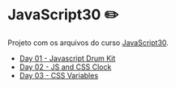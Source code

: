 ﻿# JavaScript30 :pencil2:

Projeto com os arquivos do curso [JavaScript30](https://JavaScript30.com).

- [Day 01 - Javascript Drum Kit](https://github.com/l4ur4oliveira/javascript30/tree/main/start-files/01%20-%20JavaScript%20Drum%20Kit)
- [Day 02 - JS and CSS Clock](https://github.com/l4ur4oliveira/javascript30/tree/main/start-files/02%20-%20JS%20and%20CSS%20Clock)
- [Day 03 - CSS Variables](https://github.com/l4ur4oliveira/javascript30/tree/main/start-files/03%20-%20CSS%20Variables)
